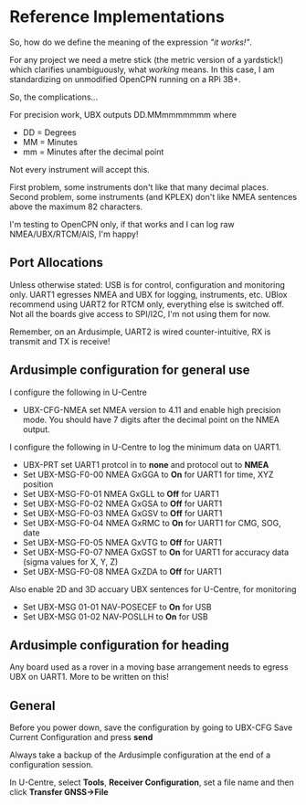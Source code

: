 # Reference Implementations

So, how do we define the meaning of the expression _"it works!"_.

For any project we need a metre stick (the metric version of a yardstick!) which clarifies unambiguously, what _working_ means. In this case, I am standardizing on unmodified OpenCPN running on a RPi 3B+.

So, the complications...

For precision work, UBX outputs DD.MMmmmmmmm where

* DD = Degrees
* MM = Minutes
* mm = Minutes after the decimal point

Not every instrument will accept this.

First problem, some instruments don't like that many decimal places. Second problem, some instruments (and KPLEX) don't like NMEA sentences above the maximum 82 characters.

I'm testing to OpenCPN only, if that works and I can log raw NMEA/UBX/RTCM/AIS, I'm happy!

## Port Allocations

Unless otherwise stated: USB is for control, configuration and monitoring only. UART1 egresses NMEA and UBX for logging, instruments, etc. UBlox recommend using UART2 for RTCM only, everything else is switched off. Not all the boards give access to SPI/I2C, I'm not using them for now.

Remember, on an Ardusimple, UART2 is wired counter-intuitive, RX is transmit and TX is receive!

## Ardusimple configuration for general use

I configure the following in U-Centre

* UBX-CFG-NMEA set NMEA version to 4.11 and enable high precision mode. You should have 7 digits after the decimal point on the NMEA output.

I configure the following in U-Centre to log the minimum data on UART1.

* UBX-PRT set UART1 protcol in to **none** and protocol out to **NMEA**
* Set UBX-MSG-F0-00 NMEA GxGGA to **On** for UART1 for time, XYZ position
* Set UBX-MSG-F0-01 NMEA GxGLL to **Off** for UART1
* Set UBX-MSG-F0-02 NMEA GxGSA to **Off** for UART1
* Set UBX-MSG-F0-03 NMEA GxGSV to **Off** for UART1
* Set UBX-MSG-F0-04 NMEA GxRMC to **On** for UART1 for CMG, SOG, date
* Set UBX-MSG-F0-05 NMEA GxVTG to **Off** for UART1
* Set UBX-MSG-F0-07 NMEA GxGST to **On** for UART1 for accuracy data (sigma values for X, Y, Z)
* Set UBX-MSG-F0-08 NMEA GxZDA to **Off** for UART1

Also enable 2D and 3D accuary UBX sentences for U-Centre, for monitoring

* Set UBX-MSG 01-01 NAV-POSECEF to **On** for USB
* Set UBX-MSG 01-02 NAV-POSLLH to **On** for USB

## Ardusimple configuration for heading

Any board used as a rover in a moving base arrangement needs to egress UBX on UART1. More to be written on this!

## General

Before you power down, save the configuration by going to UBX-CFG Save Current Configuration and press **send**

Always take a backup of the Ardusimple configuration at the end of a configuration session.

In U-Centre, select **Tools**, **Receiver Configuration**, set a file name and then click **Transfer GNSS->File**
